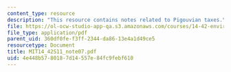 ```yaml
---
content_type: resource
description: "This resource contains notes related to Pigouvian taxes.\r\n"
file: https://ol-ocw-studio-app-qa.s3.amazonaws.com/courses/14-42-environmental-policy-and-economics-spring-2011/4e448b5780187d14557e84fc9febf610_MIT14_42S11_note07.pdf
file_type: application/pdf
parent_uid: 360df0fe-f3ff-2344-da86-13e4a1d49ce5
resourcetype: Document
title: MIT14_42S11_note07.pdf
uid: 4e448b57-8018-7d14-557e-84fc9febf610
---
```

